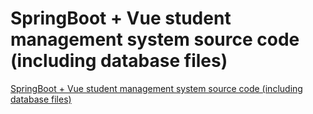 # SpringBoot + Vue student management system source code (including database files)
[SpringBoot + Vue student management system source code (including database files)](https://aiwithcloud.com/2022/09/16/springboot__vue_student_management_system_source_code_including_database_files/)
